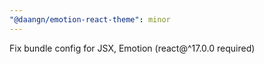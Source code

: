 ```yaml
---
"@daangn/emotion-react-theme": minor
---
```


Fix bundle config for JSX, Emotion (react@^17.0.0 required)
